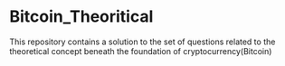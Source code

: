 # Bitcoin_Theoritical

This repository contains a solution to the set of questions related to the theoretical concept beneath the foundation of cryptocurrency(Bitcoin)
